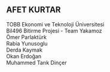 ## AFET KURTAR
TOBB Ekonomi ve Teknoloji Üniversitesi <br />
Bil496 Bitirme Projesi - Team Yakamoz <br />
Ömer Parlaktürk <br />
Rabia Yunusoglu <br />
Derda Kaymak <br />
Okan Erdoğan <br />
Muhammed Tarık Dinçer <br />

